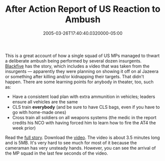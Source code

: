 ﻿---
title: After Action Report of US Reaction to Ambush
date: "2005-03-26T17:40:40.0320000-05:00"
description: This is a great account of how a single squad of US MPs managed to
featuredImage: img/9301-featured.png
---

This is a great account of how a single squad of US MPs managed to thwart a deliberate ambush being performed by several dozen insurgents. [Blackfive](http://www.blackfive.net/) has the story, which includes a video that was taken from the insurgents — apparently they were planning on showing it off on al Jazeera or something after killing and/or kidnapping their targets. That didn't happen. There are some learning points for anybody in theater, too, such as:

* Have a consistent load plan with extra ammunition in vehicles; leaders ensure all vehicles are the same
* CLS train **everybody** (and be sure to have CLS bags, even if you have to go with home-made ones)
* Cross train all soldiers on all weapons systems (the medic in the report credits his NCO with having forced him to learn how to fire the AT4 the week prior)



Read the [full story](http://www.blackfive.net/main/2005/03/after_action_re.html). Download the [video](http://www.dvidshub.net/video/jump.php?2099). The video is about 3.5 minutes long and is 5MB. It's very hard to see much for most of it because the cameraman has very unsteady hands. However, you can see the arrival of the MP squad in the last few seconds of the video.

